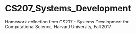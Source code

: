 # CS207_Systems_Development
Homework collection from CS207 - Systems Development for Computational Science, Harvard University, Fall 2017
